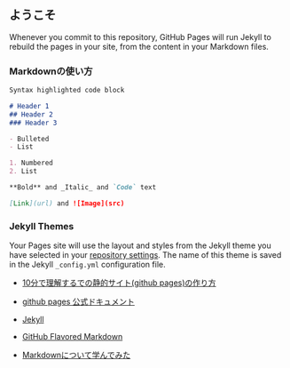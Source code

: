 ## ようこそ




Whenever you commit to this repository, GitHub Pages will run Jekyll to rebuild the pages in your site, from the content in your Markdown files.

### Markdownの使い方

```markdown
Syntax highlighted code block

# Header 1
## Header 2
### Header 3

- Bulleted
- List

1. Numbered
2. List

**Bold** and _Italic_ and `Code` text

[Link](url) and ![Image](src)
```


### Jekyll Themes

Your Pages site will use the layout and styles from the Jekyll theme you have selected in your [repository settings](https://github.com/mapotofu9/mapotofu9.github.io/settings). The name of this theme is saved in the Jekyll `_config.yml` configuration file.

- [10分で理解するでの静的サイト(github pages)の作り方](https://guides.github.com/features/pages/) 

- [github pages 公式ドキュメント](https://docs.github.com/categories/github-pages-basics/)

- [Jekyll](https://jekyllrb.com/)

- [GitHub Flavored Markdown](https://guides.github.com/features/mastering-markdown/)

- [Markdownについて学んでみた](markdown1.md)
